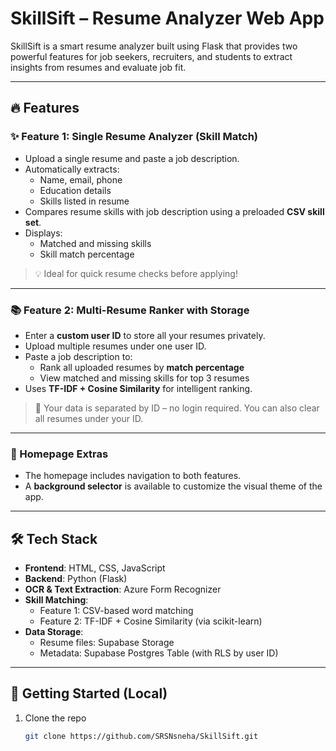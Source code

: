 # SkillSift – Resume Analyzer Web App

SkillSift is a smart resume analyzer built using Flask that provides two powerful features for job seekers, recruiters, and students to extract insights from resumes and evaluate job fit.

---

## 🔥 Features

### ✨ Feature 1: Single Resume Analyzer (Skill Match)
- Upload a single resume and paste a job description.
- Automatically extracts:
  - Name, email, phone
  - Education details
  - Skills listed in resume
- Compares resume skills with job description using a preloaded **CSV skill set**.
- Displays:
  - Matched and missing skills
  - Skill match percentage

> 💡 Ideal for quick resume checks before applying!

---

### 📚 Feature 2: Multi-Resume Ranker with Storage
- Enter a **custom user ID** to store all your resumes privately.
- Upload multiple resumes under one user ID.
- Paste a job description to:
  - Rank all uploaded resumes by **match percentage**
  - View matched and missing skills for top 3 resumes
- Uses **TF-IDF + Cosine Similarity** for intelligent ranking.

> 📂 Your data is separated by ID – no login required. You can also clear all resumes under your ID.

---

### 🎨 Homepage Extras
- The homepage includes navigation to both features.
- A **background selector** is available to customize the visual theme of the app.

---

## 🛠️ Tech Stack

- **Frontend**: HTML, CSS, JavaScript
- **Backend**: Python (Flask)
- **OCR & Text Extraction**: Azure Form Recognizer
- **Skill Matching**:
  - Feature 1: CSV-based word matching
  - Feature 2: TF-IDF + Cosine Similarity (via scikit-learn)
- **Data Storage**:
  - Resume files: Supabase Storage
  - Metadata: Supabase Postgres Table (with RLS by user ID)

---

## 🚀 Getting Started (Local)

1. Clone the repo  
   ```bash
   git clone https://github.com/SRSNsneha/SkillSift.git
